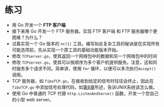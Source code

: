 # **练习**

+ 用 Go 开发一个 **FTP 客户端**
+ 接下来用 Go 开发一个 FTP 服务器。实现 FTP 客户端 和 FTP 服务器哪个更困难？为什么？
+ 试着实现一个 Go 版本的 `nc(1)` 工具。编写如此复杂工具的秘诀是在实现所有可能选项前，先从实现一个原工具的基础功能版本开始。
+ 修改 `TCPserver.go`，使其返回一个网络包中的数据和另一个网络包中的时间
+ 修改 `TCPserver.go`，使其可以按顺序为多个客户机提供服务。注意，这和同时服务多个请求不同。简单讲，使用 `for` 循环，以便可以多次执行`Accept()` 调用。
+ TCP 服务器，如 `fiboTCP.go`，在接收到给定的信号时往往会终止，因此在 `fiboTCP.go` 中添加信号处理代码，如[第8章](https://github.com/hantmac/Mastering_Go_ZH_CN/tree/master/eBook/chapter8/08.0.md)所述，告诉UNIX系统该怎么做。
+ 使用 Go 中普通的 TCP 代替 `http.ListenAndServe()` 函数，开发一个您自己的小型 web server。